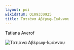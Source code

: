 ```yaml
---
layout: poi
wikidatum: Q109330925
title: Τατιάνα Αβέρωφ-Ιωάννου 
---
```


Tatiana Averof

![Τατιάνα Αβέρωφ-Ιωάννου](https://mietbookstore.gr/wp-content/uploads/2022/03/%CE%A4%CE%91%CE%A4%CE%99%CE%91%CE%9D%CE%91-%CE%91%CE%92%CE%95%CE%A1%CE%A9%CE%A6-1.jpg)
